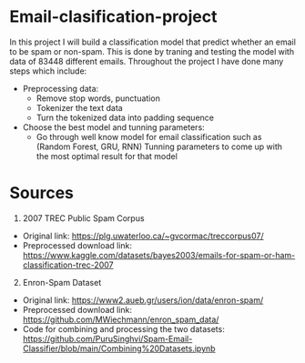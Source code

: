 # Email-clasification-project
In this project I will build a classification model that predict whether an email to be spam or non-spam. This is done by traning and testing the model with data of 83448 different emails.
Throughout the project I have done many steps which include:
- Preprocessing data:
  + Remove stop words, punctuation
  + Tokenizer the text data
  + Turn the tokenized data into padding sequence
- Choose the best model and tunning parameters:
  + Go through well know model for email classification such as (Random Forest, GRU, RNN)
Tunning parameters to come up with the most optimal result for that model

# Sources
1. 2007 TREC Public Spam Corpus
- Original link: https://plg.uwaterloo.ca/~gvcormac/treccorpus07/
- Preprocessed download link: https://www.kaggle.com/datasets/bayes2003/emails-for-spam-or-ham-classification-trec-2007
2. Enron-Spam Dataset
- Original link: https://www2.aueb.gr/users/ion/data/enron-spam/
- Preprocessed download link: https://github.com/MWiechmann/enron_spam_data/
- Code for combining and processing the two datasets: https://github.com/PuruSinghvi/Spam-Email-Classifier/blob/main/Combining%20Datasets.ipynb
